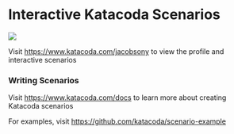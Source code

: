 # Interactive Katacoda Scenarios

[![](http://shields.katacoda.com/katacoda/jacobsony/count.svg)](https://www.katacoda.com/jacobsony "Get your profile on Katacoda.com")

Visit https://www.katacoda.com/jacobsony to view the profile and interactive scenarios

### Writing Scenarios
Visit https://www.katacoda.com/docs to learn more about creating Katacoda scenarios

For examples, visit https://github.com/katacoda/scenario-example

